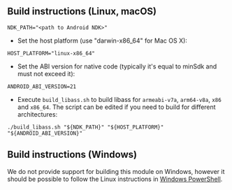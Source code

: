 ## Build instructions (Linux, macOS)

```
NDK_PATH="<path to Android NDK>"
```

* Set the host platform (use "darwin-x86_64" for Mac OS X):

```
HOST_PLATFORM="linux-x86_64"
```

* Set the ABI version for native code (typically it's equal to minSdk and must
  not exceed it):

```
ANDROID_ABI_VERSION=21
```

* Execute `build_libass.sh` to build libass for `armeabi-v7a`, `arm64-v8a`,
  `x86` and `x86_64`. The script can be edited if you need to build for
  different architectures:

```
./build_libass.sh "${NDK_PATH}" "${HOST_PLATFORM}" "${ANDROID_ABI_VERSION}"
```

## Build instructions (Windows)

We do not provide support for building this module on Windows, however it should
be possible to follow the Linux instructions in [Windows PowerShell][].

[Windows PowerShell]: https://docs.microsoft.com/en-us/powershell/scripting/getting-started/getting-started-with-windows-powershell
